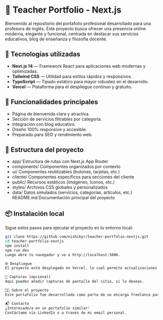 # 🌟 Teacher Portfolio - Next.js

Bienvenido al repositorio del portafolio profesional desarrollado para una profesora de inglés. Este proyecto busca ofrecer una presencia online moderna, elegante y funcional, centrada en destacar sus servicios educativos, blog de enseñanza y filosofía docente.

## 🚀 Tecnologías utilizadas

- **Next.js 14** — Framework React para aplicaciones web modernas y optimizadas.
- **Tailwind CSS** — Utilidad para estilos rápidos y responsivos.
- **TypeScript** — Tipado estático para mayor robustez en el desarrollo.
- **Vercel** — Plataforma para el despliegue continuo y gratuito.

## 🎯 Funcionalidades principales

- Página de bienvenida clara y atractiva.
- Sección de servicios filtrables por categoría.
- Integración con blog educativo.
- Diseño 100% responsive y accesible.
- Preparado para SEO y rendimiento web.

## 📂 Estructura del proyecto
* app/ Estructura de rutas con Next.js App Router
* components/ Componentes organizados por contexto
* ui/ Componentes reutilizables (botones, tarjetas, etc.)
* cliente/ Componentes específicos para secciones del cliente
* public/ Recursos estáticos (imágenes, íconos, etc.)
* styles/ Archivos CSS globales y personalizados
* data/ Datos simulados (servicios, categorías, artículos, etc.)
README.md Documentación principal del proyecto



## 📦 Instalación local

Sigue estos pasos para ejecutar el proyecto en tu entorno local:

```bash
git clone https://github.com/nishikyr/teacher-portfolio-nextjs.git
cd teacher-portfolio-nextjs
npm install
npm run dev
Luego abre tu navegador y ve a http://localhost:3000.

🌐 Despliegue
El proyecto está desplegado en Vercel, lo cual permite actualizaciones rápidas y una experiencia de usuario fluida.

📸 Capturas (opcional)
Aquí puedes añadir capturas de pantalla del sitio, si lo deseas.

👩‍🏫 Sobre el proyecto
Este portafolio fue desarrollado como parte de un encargo freelance para una profesora de inglés con una fuerte presencia online. El diseño refleja su enfoque educativo, profesionalismo y cercanía con sus estudiantes.

📬 Contacto
¿Interesado/a en un portafolio similar?
Contáctame vía LinkedIn o a través de mi email personal.